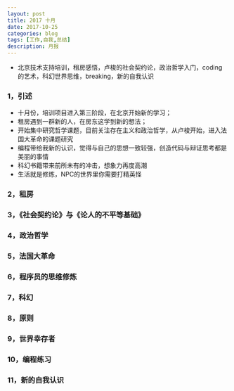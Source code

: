```yaml
---
layout: post
title: 2017 十月 
date: 2017-10-25
categories: blog
tags: [工作,自我,总结]
description: 月报
---
```


* 北京技术支持培训，租房感悟，卢梭的社会契约论，政治哲学入门，coding 的艺术，科幻世界思维，breaking，新的自我认识



### 1，引述

* 十月份，培训项目进入第三阶段，在北京开始新的学习；
* 租房遇到一群新的人，在房东这学到新的想法；
* 开始集中研究哲学课题，目前关注存在主义和政治哲学，从卢梭开始，进入法国大革命的课题研究
* 编程带给我新的认识，觉得与自己的思想一致较强，创造代码与辩证思考都是美丽的事情
* 科幻书籍带来前所未有的冲击，想象力再度高潮
* 生活就是修炼，NPC的世界里你需要打精英怪


### 2，租房


### 3，《社会契约论》与《论人的不平等基础》

### 4，政治哲学

### 5，法国大革命

### 6，程序员的思维修炼

### 7，科幻

### 8，原则

### 9，世界幸存者

### 10，编程练习

### 11，新的自我认识


